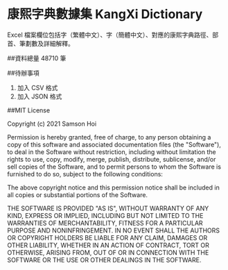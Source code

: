 # 康熙字典數據集 KangXi Dictionary
Excel 檔案欄位包括字（繁體中文）、字（簡體中文）、對應的康熙字典路徑、部首、筆劃數及詳細解釋。

##資料總量
48710 筆

##待辦事項
1. 加入 CSV 格式
2. 加入 JSON 格式

##MIT License

Copyright (c) 2021 Samson Hoi

Permission is hereby granted, free of charge, to any person obtaining a copy
of this software and associated documentation files (the "Software"), to deal
in the Software without restriction, including without limitation the rights
to use, copy, modify, merge, publish, distribute, sublicense, and/or sell
copies of the Software, and to permit persons to whom the Software is
furnished to do so, subject to the following conditions:

The above copyright notice and this permission notice shall be included in all
copies or substantial portions of the Software.

THE SOFTWARE IS PROVIDED "AS IS", WITHOUT WARRANTY OF ANY KIND, EXPRESS OR
IMPLIED, INCLUDING BUT NOT LIMITED TO THE WARRANTIES OF MERCHANTABILITY,
FITNESS FOR A PARTICULAR PURPOSE AND NONINFRINGEMENT. IN NO EVENT SHALL THE
AUTHORS OR COPYRIGHT HOLDERS BE LIABLE FOR ANY CLAIM, DAMAGES OR OTHER
LIABILITY, WHETHER IN AN ACTION OF CONTRACT, TORT OR OTHERWISE, ARISING FROM,
OUT OF OR IN CONNECTION WITH THE SOFTWARE OR THE USE OR OTHER DEALINGS IN THE
SOFTWARE.
